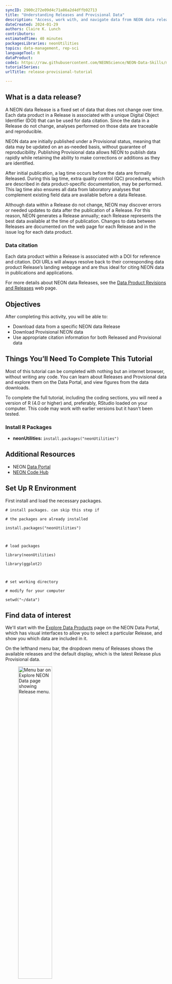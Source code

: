 ```yaml
---
syncID: 2900c272e09d4c71a86a2d4dffb92713
title: "Understanding Releases and Provisional Data"
description: "Access, work with, and navigate data from NEON data releases and provisional data."
dateCreated: 2024-01-29
authors: Claire K. Lunch
contributors: 
estimatedTime: 40 minutes
packagesLibraries: neonUtilities
topics: data-management, rep-sci
languageTool: R
dataProduct: 
code1: https://raw.githubusercontent.com/NEONScience/NEON-Data-Skills/main/tutorials/R/NEON-general/neon-overview/release-provisional/release-provisional.R
tutorialSeries:
urlTitle: release-provisional-tutorial

---
```



## What is a data release?

A NEON data Release is a fixed set of data that does not change over time. Each data product in a Release is associated with a unique Digital Object Identifier (DOI) that can be used for data citation. Since the data in a Release do not change, analyses performed on those data are traceable and reproducible.

NEON data are initially published under a Provisional status, meaning that data may be updated on an as-needed basis, without guarantee of reproducibility. Publishing Provisional data allows NEON to publish data rapidly while retaining the ability to make corrections or additions as they are identified.

After initial publication, a lag time occurs before the data are formally Released. During this lag time, extra quality control (QC) procedures, which are described in data product-specific documentation, may be performed. This lag time also ensures all data from laboratory analyses that complement existing field data are available before a data Release.

Although data within a Release do not change, NEON may discover errors or needed updates to data after the publication of a Release. For this reason, NEON generates a Release annually; each Release represents the best data available at the time of publication. Changes to data between Releases are documented on the web page for each Release and in the issue log for each data product.

### Data citation

Each data product within a Release is associated with a DOI for reference and citation. DOI URLs will always resolve back to their corresponding data product Release’s landing webpage and are thus ideal for citing NEON data in publications and applications.

For more details about NEON data Releases, see the <a href="https://www.neonscience.org/data-samples/data-management/data-revisions-releases" target="_blank">Data Product Revisions and Releases</a> web page.


<div id="ds-objectives" markdown="1">

## Objectives
After completing this activity, you will be able to:

 * Download data from a specific NEON data Release
 * Download Provisional NEON data
 * Use appropriate citation information for both Released and Provisional data

## Things You’ll Need To Complete This Tutorial
Most of this tutorial can be completed with nothing but an internet 
browser, without writing any code. You can learn about Releases and 
Provisional data and explore them on the Data Portal, and view 
figures from the data downloads.

To complete the full tutorial, including the coding sections, you will 
need a version of R (4.0 or higher) and, preferably, RStudio loaded on 
your computer. This code may work with earlier versions but it hasn't 
been tested.

### Install R Packages

* **neonUtilities:** `install.packages("neonUtilities")`

## Additional Resources

* NEON <a href="http://data.neonscience.org" target="_blank"> Data Portal </a>
* <a href="https://www.neonscience.org/resources/code-hub" target="_blank">NEON Code Hub</a>

</div>

## Set Up R Environment

First install and load the necessary packages.


    # install packages. can skip this step if 

    # the packages are already installed

    install.packages("neonUtilities")

    

    # load packages

    library(neonUtilities)

    library(ggplot2)

    

    # set working directory

    # modify for your computer

    setwd("~/data")



## Find data of interest

We'll start with the <a href="https://data.neonscience.org/data-products/explore" target="_blank">Explore Data Products</a> page on the NEON Data Portal, 
which has visual interfaces to allow you to select a particular Release, 
and show you which data are included in it.

On the lefthand menu bar, the dropdown menu of Releases shows the available 
releases and the default display, which is the latest Release plus Provisional 
data.

<figure>
	<a href="https://raw.githubusercontent.com/NEONScience/NEON-Data-Skills/main/graphics/release-provisional/release-menu.png">
	<img src="https://raw.githubusercontent.com/NEONScience/NEON-Data-Skills/main/graphics/release-provisional/release-menu.png" alt="Menu bar on Explore NEON Data page showing Release menu." style="width:50%" height="auto"></a>
</figure>

Stay on the default menu option for now. Navigate to quantum line 
PAR, DP1.00066.001. Expand the data availability chart by clicking on 
View By: SITE.

What you see will probably not look exactly like this, but similar. This is 
a screenshot from January 2024; more data and possibly more Releases may have 
been published by the time you follow this tutorial.

<figure>
	<a href="https://raw.githubusercontent.com/NEONScience/NEON-Data-Skills/main/graphics/release-provisional/quantum-line-availability.png">
	<img src="https://raw.githubusercontent.com/NEONScience/NEON-Data-Skills/main/graphics/release-provisional/quantum-line-availability.png" alt="Data availability chart for PAR quantum line." style="width:75%" height="auto"></a>
</figure>

Here we can consult the key and see that data up to June 2023 are in a Release 
(solid boxes) and data collected since June 2023 are Provisional (hatched 
boxes). There are no 2024 data available yet (pale grey boxes). 

Now click on the Product Details button to go to the <a href="https://data.neonscience.org/data-products/DP1.00066.001" target="_blank">DP1.00066.001</a> web page.

This page contains details and documentation about the data product, including 
citation information for publications using these data.

<figure>
	<a href="https://raw.githubusercontent.com/NEONScience/NEON-Data-Skills/main/graphics/release-provisional/quantum-line-citation.png">
	<img src="https://raw.githubusercontent.com/NEONScience/NEON-Data-Skills/main/graphics/release-provisional/quantum-line-citation.png" alt="Provisional and RELEASE-2024 citations for PAR quantum line." style="width:50%" height="auto"></a>
</figure>

Note that the citation guidance is different for Provisional and Released 
data. The Release citation includes a direct link to a DOI. Since Provisional 
data are subject to change without notice, the data you download today may not 
exactly match data you download tomorrow. Because of this, the recommended 
workflow is to archive the version of Provisional data you used in your 
analyses, and provide a DOI to that archived version for citation. Guidance in 
doing this is available on the <a href="https://www.neonscience.org/data-samples/guidelines-policies/publishing-research-outputs" target="_blank">Publishing Research Outputs</a> web page.

## Downloading data

### Latest and provisional

Go back to the main Explore Data Products page and click on Download Data. 
Select BARR (Utquiagvik) and BONA (Caribou Creek) for the year of 2023. 
Click Next.

<figure>
	<a href="https://raw.githubusercontent.com/NEONScience/NEON-Data-Skills/main/graphics/release-provisional/include-provisional-menu.png">
	<img src="https://raw.githubusercontent.com/NEONScience/NEON-Data-Skills/main/graphics/release-provisional/include-provisional-menu.png" alt="Radio buttons to select whether to include or exclude Provisional data from download." style="width:50%" height="auto"></a>
</figure>

By default, the download options are set to access the latest Release and 
exclude Provisional data, even if they are available in the sites and dates 
you selected. To download Provisional data, select the radio button for 
Include in the interface.


### Download by Release

But let's say you're not looking for the most recently updated data. You're 
replicating a colleague's analysis, and want to download the precise version 
of data they used. In that case, you need to download the Release they used.

Go back to the Explore Data Products page, and select the Release you need from 
the Release menu on the lefthand bar. For this example, let's use 
RELEASE-2023.

<figure>
	<a href="https://raw.githubusercontent.com/NEONScience/NEON-Data-Skills/main/graphics/release-provisional/release-2023-menu.png">
	<img src="https://raw.githubusercontent.com/NEONScience/NEON-Data-Skills/main/graphics/release-provisional/release-2023-menu.png" alt="RELEASE-2023 selected in explore data products menu." style="width:50%" height="auto"></a>
</figure>

Now, in the data availability chart, we can see there are no hatched boxes, 
since we've selected only data that are in a Release. And data availability 
extends only through June 2022, the end date for sensor data in RELEASE-2023.

<figure>
	<a href="https://raw.githubusercontent.com/NEONScience/NEON-Data-Skills/main/graphics/release-provisional/release-2023-availability.png">
	<img src="https://raw.githubusercontent.com/NEONScience/NEON-Data-Skills/main/graphics/release-provisional/release-2023-availability.png" alt="Data availability chart for PAR quantum line in RELEASE-2023." style="width:90%" height="auto"></a>
</figure>

## Downloading data using neonUtilities

NEON data can also be downloaded in R, using the `neonUtilities` package. If 
you're not familiar with the `neonUtilities` package and how to use 
it to access NEON data, we recommend you follow the <a href="https://www.neonscience.org/resources/learning-hub/tutorials/download-explore-neon-data" target="_blank">Download and Explore NEON Data</a> 
tutorial as well as this one, for a more complete introduction.

### Downloading the latest Release and Provisional

Let's download a full year of data for two sites, as we did on the Data 
Portal above. Here we'll download data from HEAL (Healy) and GUAN 
(Guanica), January 2023 - December 2023.

(Note: To see the code behavior below, if you are following this tutorial in 
2025 or later, you may need to adjust the dates. In general, use the most 
recent full year of data.)


    qpr <- loadByProduct(dpID="DP1.00066.001", 
                         site=c("HEAL", "GUAN"),
                         startdate="2023-01",
                         enddate="2023-12",
                         check.size=F)

In the messages output as this function runs, you will see:

```

Provisional data were excluded from available files list. To download provisional data, use input parameter include.provisional=TRUE.

```

Just like on the Data Portal, you need to opt in to download Provisional data. 
We'll do that below. But first, let's take a look at the data we downloaded:


    gg <- ggplot(qpr$PARQL_30min, 
                 aes(endDateTime, linePARMean)) +
      geom_line() +
      facet_wrap(~siteID)

    gg

![ ](https://raw.githubusercontent.com/NEONScience/NEON-Data-Skills/main/tutorials/R/NEON-general/neon-overview/release-provisional/rfigs/plot-release-1.png)

As we can see, the only data present from 2023 are from the first 
half of the year, the data included in RELEASE-2024. Provisional 
data from July 2023 onward were omitted.

Now let's download the Provisional data as well:


    qpr <- loadByProduct(dpID="DP1.00066.001", 
                         site=c("HEAL", "GUAN"),
                         startdate="2023-01",
                         enddate="2023-12",
                         include.provisional=T,
                         check.size=F)

And now plot the full year of data:


    gg <- ggplot(qpr$PARQL_30min, 
                 aes(endDateTime, linePARMean)) +
      geom_line() +
      facet_wrap(~siteID)

    gg

![ ](https://raw.githubusercontent.com/NEONScience/NEON-Data-Skills/main/tutorials/R/NEON-general/neon-overview/release-provisional/rfigs/plot-all-1.png)

### Downloading by Release

To download a specific Release, add the input parameter `release=`. 
Let's download the data from collection year 2021 in RELEASE-2023.


    qpr23 <- loadByProduct(dpID="DP1.00066.001", 
                         site=c("HEAL", "GUAN"),
                         startdate="2021-01",
                         enddate="2021-12",
                         release="RELEASE-2023",
                         check.size=F)

What types of differences might there be in data from different 
Releases? Let's look at the same data set in RELEASE-2024.


    qpr24 <- loadByProduct(dpID="DP1.00066.001", 
                         site=c("HEAL", "GUAN"),
                         startdate="2021-01",
                         enddate="2021-12",
                         release="RELEASE-2024",
                         check.size=F)

Plot mean PAR from each release. This time we'll only use data from 
soil plot 001, to simplify the figure. We'll plot RELEASE-2023 in black 
and RELEASE-2024 in partially transparent blue, to see differences 
where they're overlaid.


    gg <- ggplot(qpr23$PARQL_30min
                 [which(qpr23$PARQL_30min$horizontalPosition=="001"),], 
                 aes(endDateTime, linePARMean)) +
      geom_line() +
      facet_wrap(~siteID) +
      geom_line(data=qpr24$PARQL_30min
                [which(qpr24$PARQL_30min$horizontalPosition=="001"),], 
                color="blue", alpha=0.3)

    gg

![ ](https://raw.githubusercontent.com/NEONScience/NEON-Data-Skills/main/tutorials/R/NEON-general/neon-overview/release-provisional/rfigs/plot-release-compare-1.png)

The blue and black lines are basically identical; the mean PAR data 
have not changed between the two releases. We can consult the issue 
log to see if there are any changes recorded for other variables in 
the data.


    tail(qpr24$issueLog_00066)

    ##       id parentIssueID            issueDate         resolvedDate       dateRangeStart
    ##    <int>         <int>               <char>               <char>               <char>
    ## 1: 45613            NA 2022-01-18T00:00:00Z 2022-01-01T00:00:00Z 2013-01-01T00:00:00Z
    ## 2: 60104            NA 2022-07-05T00:00:00Z 2022-10-19T00:00:00Z 2021-10-15T00:00:00Z
    ## 3: 66607            NA 2022-09-12T00:00:00Z 2022-10-31T00:00:00Z 2022-06-12T00:00:00Z
    ## 4: 78006            NA 2023-03-02T00:00:00Z 2023-11-03T00:00:00Z 2023-03-02T00:00:00Z
    ## 5: 78310            NA 2023-03-16T00:00:00Z 2023-03-31T00:00:00Z 2014-02-18T00:00:00Z
    ## 6: 85004            NA 2024-01-04T00:00:00Z 2024-01-04T00:00:00Z 2013-12-01T00:00:00Z
    ##            dateRangeEnd                                       locationAffected
    ##                  <char>                                                 <char>
    ## 1: 2021-10-01T00:00:00Z                                                    All
    ## 2: 2022-10-19T00:00:00Z                    WREF soil plot 3 (HOR.VER: 003.000)
    ## 3: 2022-10-31T00:00:00Z                                                   YELL
    ## 4: 2023-11-03T00:00:00Z                                                    All
    ## 5: 2023-03-01T00:00:00Z All CPER soil plots (HOR: 001, 002, 003, 004, and 005)
    ## 6: 2023-12-31T00:00:00Z                                  All terrestrial sites
    ##                                                                                                                                                                                                                                                                                                                                                                                                                                                                                                                                                                                                                                                                                                                                                                                                                                                                                                                                                                             issue
    ##                                                                                                                                                                                                                                                                                                                                                                                                                                                                                                                                                                                                                                                                                                                                                                                                                                                                                                                                                                            <char>
    ## 1:                                                                                                                                                                                                                                                                                                                                                                                                                                                                                                                                                                                                                                                                                                                                                                                                 Data were reprocessed to incorporate minor and/or isolated corrections to quality control thresholds, sensor installation periods, geolocation data, and manual quality flags.
    ## 2:                                                                                                                                                                                                                                                                                                                                                                                                                                                                                                                                                                                                                                                                                                                                                                                                                                                                                                                   Sensor malfunction indicated by positive nighttime radiation
    ## 3:                                                                                                                                                                                                                                                                                                                                                                                                                                                                                                                                                    Severe flooding destroyed several roads into Yellowstone National Park in June 2022, making the YELL and BLDE sites inaccessible to NEON staff. Preventive and corrective maintenance were not able to be performed, nor was the annual exchange of sensors for calibration and validation. While automated quality control routines are likely to detect and flag most issues, users are advised to review data carefully.
    ## 4:                                                                                                                                                                                                                                                                                                                                                                                                                                                                                                                                                                                                                                                                                                                                                  Photosynthetically active radiation (quantum line) measurement height (zOffset) incorrectly shown as 0 m in the sensor positions file in the download package. The actual measurement height is 3+ cm above the soil surface.
    ## 5:                                                                                                                                                                                                                                                                                                                                                                                                                                                                                         Two different soil plot reference corner records were created for each CPER soil plot, which resulted in two partially different sets of sensor location data being reported in the sensor_positions file. Affected variables were referenceLatitude, referenceLongitude, referenceElevation, eastOffset, northOffset, xAzimuth, and yAzimuth. Other sensor location metadata, including sensor height/depth (zOffset), were unaffected but were still reported twice for each sensor.
    ## 6: Photosynthetically active radiation (quantum line) (DP1.00066.001) has been reprocessed using NEON’s new instrument processing pipeline. Computation of skewness and kurtosis statistics has been updated in the new pipeline. Previously, these statistics were computed with the Apache Commons Mathematics Library, version 3.6.1, which uses special unbiased formulations and not those described in the Algorithm Theoretical Basis Document (ATBD), which cites the standard formulations. Differences in data values between previous and reprocessed data for the skewness statistic are typically < 1% for 30-min averages and < 10% for 1-min averages. Differences for the kurtosis statistic are much larger, as the previous version reported excess kurtosis which subtracts a value of three so that a normal distribution is equal to zero. Thus, new values for kurtosis are typically greater by 3 ± 1% for 30-min averages and 3 ± 10% for 1-min averages.
    ##                                                                                                                                                                                                                                                                                                                                                                                 resolution
    ##                                                                                                                                                                                                                                                                                                                                                                                     <char>
    ## 1:                                                                                                                                                                                                                                 Reprocessed provisional data are available now. Reprocessed data previously included in RELEASE-2021 will become available when RELEASE-2022 is issued.
    ## 2:                                                                                                                                                                                                                                                                                                                                                 Data flagged and sensor cable replaced.
    ## 3:                     Normal operations resumed on October 31, 2022, when the National Park Service opened a newly constructed road from Gardiner, MT to Mammoth, WY with minimal restrictions. For more details about data impacts, see Data Notification https://www.neonscience.org/impact/observatory-blog/data-impacts-neons-yellowstone-sites-yell-blde-due-catastrophic-flooding-0
    ## 4: Measurement heights have been added and data republication has been requested, which should be completed within a few weeks. Heights will be available from July 2022 onwards once data republication is complete and will be available for all data once RELEASE-2024 data are published (expected January 2024). The issue will persist in RELEASE-2023 data and prior data releases.
    ## 5:                                                                                          The erroneous reference corner record was deleted and data were scheduled for republication. This issue will persist in data from June 2022 and earlier until the RELEASE-2024 data is published (approximately January 2024). It will also persist in RELEASE-2023 and earlier data releases.
    ## 6:                                                                                                                                                                                                                              All provisional data have been updated, and data for all time and all sites will be updated in RELEASE-2024 (expected to be issued in late January, 2024).

The final issue noted in the table was reported and resolved in January 
2024. It tells us that the data were reprocessed for the 2024 Release, and 
the algorithms for the skewness and kurtosis statistics were updated. Let's 
take a look at the kurtosis statistics from the two Releases.


    gg <- ggplot(qpr23$PARQL_30min
                 [which(qpr23$PARQL_30min$horizontalPosition=="001"),], 
                 aes(endDateTime, linePARKurtosis)) +
      geom_line() +
      facet_wrap(~siteID) +
      geom_line(data=qpr24$PARQL_30min
                [which(qpr24$PARQL_30min$horizontalPosition=="001"),], 
                color="blue", alpha=0.3)

    gg

![ ](https://raw.githubusercontent.com/NEONScience/NEON-Data-Skills/main/tutorials/R/NEON-general/neon-overview/release-provisional/rfigs/plot-release-compare-k-1.png)

Here, we can see the kurtosis values have shifted slightly higher in 
RELEASE-2024, relative to their values in RELEASE-2023. This is a 
metric of the distribution of PAR observations within the averaging 
interval; if this aspect of variability is important for your analysis, 
you would now be able to incorporate these improved estimates into your 
work.

## Data citation

We saw above that citation information is available on the data product detail 
pages on the Data Portal. The `neonUtilities` package functions also provide 
citations in BibTeX.

Provisional:


    writeLines(qpr$citation_00066_PROVISIONAL)

    ## @misc{DP1.00066.001/provisional,
    ##   doi = {},
    ##   url = {https://data.neonscience.org/data-products/DP1.00066.001},
    ##   author = {{National Ecological Observatory Network (NEON)}},
    ##   language = {en},
    ##   title = {Photosynthetically active radiation (quantum line) (DP1.00066.001)},
    ##   publisher = {National Ecological Observatory Network (NEON)},
    ##   year = {2024}
    ## }

RELEASE-2024:


    writeLines(qpr$`citation_00066_RELEASE-2024`)

    ## @misc{https://doi.org/10.48443/8r8b-0789,
    ##   doi = {10.48443/8R8B-0789},
    ##   url = {https://data.neonscience.org/data-products/DP1.00066.001/RELEASE-2024},
    ##   author = {{National Ecological Observatory Network (NEON)}},
    ##   keywords = {solar radiation, soil surface radiation, photosynthetically active radiation (PAR), photosynthetic photon flux density (PPFD), quantum line sensor},
    ##   language = {en},
    ##   title = {Photosynthetically active radiation (quantum line) (DP1.00066.001)},
    ##   publisher = {National Ecological Observatory Network (NEON)},
    ##   year = {2024},
    ##   copyright = {Creative Commons Zero v1.0 Universal}
    ## }

These can be adapted as needed for other formatting conventions.


## Data management

Within the `neonUtilities` package, some functions download data, some 
perform data wrangling on data you've already downloaded, and some do 
both. Different approaches are practical for Released and Provisional 
data.

Since data in a Release never change, there's no need to download a 
Release multiple times. On the other hand, if you're working with 
Provisional data, you may want to re-download each time you work on an 
analysis, to ensure you're always working with the most up-to-date 
data.

The `neonUtilities` <a href="https://www.neonscience.org/sites/default/files/cheat-sheet-neonUtilities_0.pdf" target="_blank">cheat sheet</a> includes an overview 
of the operations carried out by each function, for reference.

Here, we'll outline some suggested workflows for data management, 
organized by NEON measurement system.

### Sensor or observational (IS/OS)

Most people working with NEON's tabular data (OS and IS) use the 
`loadByProduct()` function to download and stack data files. It 
downloads data from the NEON API every time you run it. When 
working with data in a Release, it can be convenient to save the 
downloaded data as an R object and re-load it the next time you 
work on your analysis, rather than downloading again.


    tick <- loadByProduct(dpID="DP1.10093.001", 
                         site=c("GUAN"),
                         release="RELEASE-2024",
                         check.size=F)

    

    saveRDS(tick, paste0(getwd(), "/NEON_tick_data.rds"))

And the next time you start work:


    tick <- readRDS(paste0(getwd(), "/NEON_tick_data.rds"))

When working with Provisional data, you can run 
`loadByProduct()` every time to get the most recent data, but 
be sure to save and archive the final version you use in a 
publication, for citation and reproducibility. Guidelines for 
archiving a dataset can be found on the 
<a href="https://www.neonscience.org/data-samples/guidelines-policies/publishing-research-outputs" target="_blank">Publishing Research Outputs</a> webpage.

### Eddy covariance or atmospheric isotopes (SAE)

Because SAE files are so large, `stackEddy()` is designed to extract 
the desired variables from locally stored files, and it works the 
same way on files downloaded from the Data Portal or by 
`zipsByProduct()`. You can download once, using your preferred method, 
and then use `stackEddy()` every time you need to access any of the 
file contents.


    zipsByProduct(dpID="DP4.00200.001", 
                  site=c("TEAK"),
                  startdate="2023-05",
                  enddate="2023-06",
                  release="RELEASE-2024",
                  savepath=getwd(),
                  check.size=F)

    

    flux <- stackEddy(paste0(getwd(), "/filesToStack00200"),
                      level="dp04")

The next time you need to work with these data, you can skip the 
`zipsByProduct()` line and go straight to `stackEddy()`. And if you 
come back later and decide you want to work with the isotope data 
instead of the flux data, still no need to re-download:


    iso <- stackEddy(paste0(getwd(), "/filesToStack00200"),
                    level="dp01", var="isoCo2", avg=6)

If you're working with Provisional SAE data, you may be thinking 
you'll need to re-download regularly. But SAE data are rarely 
re-processed outside of the annual release schedule, due to the large 
computational demands of SAE processing. Each month, you can download 
newly published Provisional data that were collected the previous month, 
but you won't need to re-download older months.

### Remote sensing (AOP)

Data Releases are handled a bit differently for AOP than the other data 
systems. Due to the very large volume of data, past Releases of AOP data 
are not available for download. Only the most recent Release and 
Provisional data can be downloaded at any given time.

DOIs for past Releases of AOP data remain available, and can be used to 
cite the data in perpetuity. Their DOI status is set to "tombstone", the 
term used to denote a dataset that is citable but no longer accessible.

See the Large Data Packages section on the 
<a href="https://www.neonscience.org/data-samples/guidelines-policies/publishing-research-outputs" target="_blank">Publishing Research Outputs</a> page for 
suggestions about archiving large datasets.



